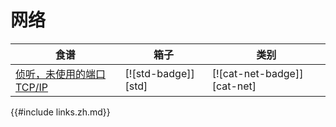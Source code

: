 # 网络

| 食谱                                            | 箱子                | 类别                        |
| ----------------------------------------------- | ------------------- | --------------------------- |
| [侦听，未使用的端口 TCP/IP][ex-random-port-tcp] | [![std-badge]][std] | [![cat-net-badge]][cat-net] |

[ex-random-port-tcp]: net/server.zh.html#listen-on-unused-port-tcpip

{{#include links.zh.md}}
